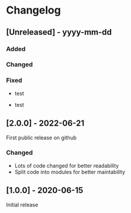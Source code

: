 # Changelog

## [Unreleased] - yyyy-mm-dd
### Added

### Changed

### Fixed
- test


- test
## [2.0.0] - 2022-06-21

First public release on github

### Changed

- Lots of code changed for better readability
- Split code into modules for better maintability

## [1.0.0] - 2020-06-15

Initial release

